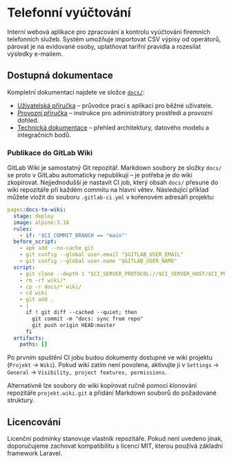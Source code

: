 # Telefonní vyúčtování

Interní webová aplikace pro zpracování a kontrolu vyúčtování firemních telefonních služeb. Systém umožňuje importovat CSV výpisy od operátorů, párovat je na evidované osoby, uplatňovat tarifní pravidla a rozesílat výsledky e-mailem.

## Dostupná dokumentace

Kompletní dokumentaci najdete ve složce [`docs/`](docs/):

- [Uživatelská příručka](docs/uzivatelska-prirucka.md) – průvodce prací s aplikací pro běžné uživatele.
- [Provozní příručka](docs/provozni-prirucka.md) – instrukce pro administrátory prostředí a provozní dohled.
- [Technická dokumentace](docs/technicka-dokumentace.md) – přehled architektury, datového modelu a integračních bodů.

### Publikace do GitLab Wiki

GitLab Wiki je samostatný Git repozitář. Markdown soubory ze složky `docs/` se proto v GitLabu automaticky
nepublikují – je potřeba je do wiki zkopírovat. Nejjednodušší je nastavit CI job, který obsah `docs/`
přesune do wiki repozitáře při každém commitu na hlavní větev. Následující příklad můžete vložit do
souboru `.gitlab-ci.yml` v kořenovém adresáři projektu:

```yaml
pages:docs-to-wiki:
  stage: deploy
  image: alpine:3.18
  rules:
    - if: '$CI_COMMIT_BRANCH == "main"'
  before_script:
    - apk add --no-cache git
    - git config --global user.email "$GITLAB_USER_EMAIL"
    - git config --global user.name "$GITLAB_USER_NAME"
  script:
    - git clone --depth 1 "$CI_SERVER_PROTOCOL://$CI_SERVER_HOST/$CI_PROJECT_PATH.wiki.git" wiki
    - rm -rf wiki/*
    - cp -r docs/* wiki/
    - cd wiki
    - git add .
    - |
      if ! git diff --cached --quiet; then
        git commit -m "docs: sync from repo"
        git push origin HEAD:master
      fi
  artifacts:
    paths: []

```

Po prvním spuštění CI jobu budou dokumenty dostupné ve wiki projektu (`Projekt` → `Wiki`). Pokud wiki
zatím není povolena, aktivujte ji v `Settings` → `General` → `Visibility, project features, permissions`.

Alternativně lze soubory do wiki kopírovat ručně pomocí klonování repozitáře `projekt.wiki.git` a
přidání Markdown souborů do požadované struktury.

## Licencování

Licenční podmínky stanovuje vlastník repozitáře. Pokud není uvedeno jinak, doporučujeme zachovat kompatibilitu s licencí MIT, kterou používá základní framework Laravel.
